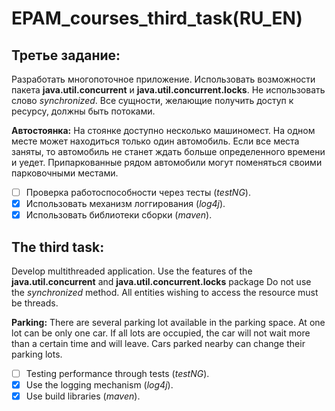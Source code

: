 # EPAM_courses_third_task(RU_EN)

## Третье задание:
Разработать многопоточное приложение.
Использовать возможности пакета **java.util.concurrent** и **java.util.concurrent.locks**.
Не использовать слово *synchronized*.
Все сущности, желающие получить доступ к ресурсу, должны быть потоками.

**Автостоянка:** На стоянке доступно несколько машиномест. На одном месте может находиться только один автомобиль. Если все места заняты, то автомобиль не станет ждать больше определенного времени и уедет. Припаркованные рядом автомобили могут поменяться своими парковочными местами.

- [ ] Проверка работоспособности через тесты (*testNG*).
- [x] Использовать механизм логгирования (*log4j*).
- [x] Использовать библиотеки сборки (*maven*).

## The third task:
Develop multithreaded application.
Use the features of the **java.util.concurrent** and **java.util.concurrent.locks** package
Do not use the *synchronized* method.
All entities wishing to access the resource must be threads.

**Parking:** There are several parking lot available in the parking space. At one lot can be only one car. If all lots are occupied, the car will not wait more than a certain time and will leave. Cars parked nearby can change their parking lots.

- [ ] Testing performance through tests (*testNG*).
- [x] Use the logging mechanism (*log4j*).
- [x] Use build libraries (*maven*).
